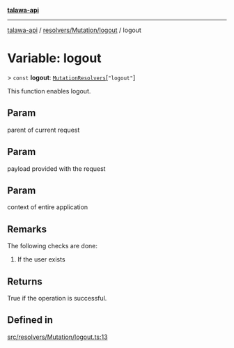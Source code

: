 [**talawa-api**](../../../../README.md)

***

[talawa-api](../../../../modules.md) / [resolvers/Mutation/logout](../README.md) / logout

# Variable: logout

\> `const` **logout**: [`MutationResolvers`](../../../../types/generatedGraphQLTypes/type-aliases/MutationResolvers.md)\[`"logout"`\]

This function enables logout.

## Param

parent of current request

## Param

payload provided with the request

## Param

context of entire application

## Remarks

The following checks are done:
1. If the user exists

## Returns

True if the operation is successful.

## Defined in

[src/resolvers/Mutation/logout.ts:13](https://github.com/PalisadoesFoundation/talawa-api/blob/6bd0fecc1032af2aa70d925c85724d9fec2350f9/src/resolvers/Mutation/logout.ts#L13)
